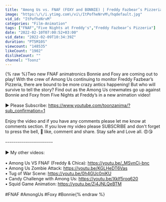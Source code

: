 ```yaml
---
title: "Among Us vs. FNAF (FOXY and BONNIE) | Freddy Fazbear’s Pizzeria"
image: "https:\/\/i.ytimg.com\/vi\/ItPofheNrvM\/hqdefault.jpg"
vid_id: "ItPofheNrvM"
categories: "Film-Animation"
tags: ["FNAF","Five Nights at Freddy's","Freddy Fazbear’s Pizzeria"]
date: "2022-02-10T07:00:52+03:00"
vid_date: "2022-02-09T10:34:39Z"
duration: "PT5M10S"
viewcount: "148535"
likeCount: "1902"
dislikeCount: ""
channel: "Toonz"
---
```

{% raw %}Two new FNAF animatronics Bonnie and Foxy are coming out to play! With the crew of Among Us continuing to monitor Freddy Fazbear’s Pizzeria, there are bound to be more crazy antics happening! But who will survive to tell the story? Find out as the Among Us crewmates go up against Bonnie and Foxy from Five Nights at Freddy’s in a new animation video!<br /><br />▶️ Please Subscribe: <a rel="nofollow" target="blank" href="https://www.youtube.com/toonzanima/?sub_confirmation=1">https://www.youtube.com/toonzanima/?sub_confirmation=1</a><br /><br />Enjoy the video and if you have any comments please let me know at comments section. If you love my video please SUBSCRIBE and don't forget to press the bell, 🔔 like, comment and share. Stay safe and Love all. 😍😘<br /><br />------------------------ <br /><br />▶️ My other videos: <br /><br />• Among Us VS FNAF (Freddy &amp; Chica): <a rel="nofollow" target="blank" href="https://youtu.be/_MSvnCj-bnc">https://youtu.be/_MSvnCj-bnc</a><br />• Among Us Zombie Attack: <a rel="nofollow" target="blank" href="https://youtu.be/KGLHeDT6Vas">https://youtu.be/KGLHeDT6Vas</a> <br />• Tug of War Scene: <a rel="nofollow" target="blank" href="https://youtu.be/0h4GUc0niKU">https://youtu.be/0h4GUc0niKU</a> <br />• Candy Challenge with Among Us: <a rel="nofollow" target="blank" href="https://youtu.be/XkIf5roq620">https://youtu.be/XkIf5roq620</a> <br />• Squid Game Animation: <a rel="nofollow" target="blank" href="https://youtu.be/Zi4JNLQeBTM">https://youtu.be/Zi4JNLQeBTM</a>  <br /><br />#FNAF #AmongUs #Foxy #Bonnie{% endraw %}
